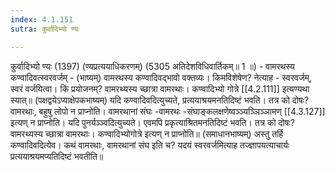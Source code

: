 ```yaml
---
index: 4.1.151
sutra: कुर्वादिभ्यो ण्यः

---
```

कुर्वादिभ्यो ण्यः (1397) (ण्यप्रत्ययाधिकरणम्) (5305 अतिदेशविधिवार्तिकम्॥ 1 ॥) - वामरथस्य कण्वादिवत्स्वरवर्जम् - (भाष्यम्) वामरथस्य कण्वादिवद्भावो वक्तव्यः। किमविशेषेण? नेत्याह - स्वरवर्जम्, स्वरं वर्जयित्वा। किं प्रयोजनम्? वामरथ्यस्य च्छात्रा वामरथाः। कण्वादिभ्यो गोत्रे [[4.2.111]] इत्यण्यथा स्यात्॥ (पक्षद्वयेऽप्याक्षेपकभाष्यम्) यदि कण्वादिवदित्युच्यते, प्रत्ययाश्रयमनतिदिष्टं भवति। तत्र को दोषः? वामरथाः, बहुषु लोपो न प्राप्नोति। वामरथानां संघः -वामरथः -संघाङ्कलक्षणेष्वञ्ञ्यञ्ञिञ्ञामण् [[4.3.127]] इत्यण् न प्राप्नोति। यदि पुनर्यञ्ञ्वदित्युच्यते। एवमपि प्रकृत्याश्रितमनतिदिष्टं भवति। तत्र को दोषः? वामरथ्यस्य च्छात्रा वामरथाः। कण्वादिभ्योगोत्रे इत्यण् न प्राप्नोति॥ (समाधानभाष्यम्) अस्तु तर्हि कण्वादिवदित्येव। कथं वामरथाः, वामरथानां संघ इति च? यदयं स्वरवर्जमित्याह तज्ज्ञापयत्याचार्यः प्रत्ययाश्रयमप्यतिदिष्टं भवतीति॥